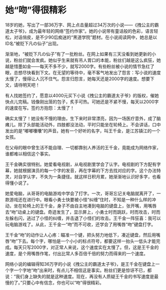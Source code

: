 # 她“吻”得很精彩

18岁的她，写出了一部36万字、网上点击量超过34万次的小说——《拽公主的霸道太子爷》，成为最年轻的网络“签约作家”。她的小说带有童话般的色彩，语言轻松，对话俏皮，是不少90后痴迷的“黑道学院”题材。在小说阅读网中，她总是以ID名“被贬下凡の仙子”出现。

渐渐地，“被贬下凡の仙子”有了一批粉丝。在网上如果有三天没看到她更新的小说，粉丝们就会发疯。她似乎生来就有吊人胃口的本能，粉丝们越是这么疯狂，她越是惜墨如金——每天不多不少，就写2000字。有些粉丝被小说的情节急红了眼，总想尽快看到下文。在无望的等待中，毫不客气地发出了怨言：写小说的速度太慢了，慢得让人沉不住气。怨言归怨言，她每天还是2000字的速度。想要下文，请待明天吧！

有人找她签约了，愿意以4000元买下小说《拽公主的霸道太子爷》的版权，催她快点儿完稿。钱像刚出笼的包子，炙手可热。可她还是不紧不慢，每天以2000字的速度在写。签约方抱怨：太慢了！

确实太慢了！她没有不慢的理由，生下来时非常漂亮，因为一场医疗意外，成了脑瘫儿。除了头部能活动外，四肢都没法动，平时只能坐在轮椅上。不会讲话，口中发出的是“嘟嘟囔囔”的声音。她有一个好听的名字，叫王千金，是江苏镇江的一个女孩。

在父母的眼中曾生活不能自理、一切都靠别人养活的王千金，竟能成为网络作家，谁都难以相信这个事实。

王千金确实很特别。她爱看电视剧，从电视剧里学会了认字。电视剧的下方配有字幕，她就根据演员的每一个字的发音，再在字幕的下方去找对应的字。这个办法特灵，对自学认字，不失为一条捷径。就这样日积月累，她渐渐地认识好多字，也看得懂小说了。

她爱电脑，从哥哥的电脑游戏中学会了打字。一次，哥哥忘记关电脑就离开了，一款游戏还在进行中。眼看小勇士快要被小怪“纠缠”住时，不知是一种什么样的冲动，坐在轮椅上的王千金，身子不由自主地凑到电脑的键盘上，张开嘴，用嘴唇去“吻”动桌上的键盘。奇迹发生了，显示屏上，小勇士时而跳跃，时而攻击，时而左躲右闪，逃过了小怪的纠缠，并击退了小怪们的攻击。王千金一阵狂喜：我可以玩电脑游戏了。从此，王千金一“吻”而不可收，还学会了用嘴唇“吻”键盘打字。

王千金“吻”的动作让人心疼：瞄准一个键，把头努力地低下，凑近键盘，然后用嘴唇“吻”下去。每个字，哪怕是一个小小的标点符号，都要这样一抬头一低头才能完成。每天只写2000字，对正常人来说，这个速度实在太慢了。但，这是王千金的速度，是个用嘴唇作笔，付出比常人多百倍千倍的努力而得来的一个速度。

网络小说的编辑得知36万字的小说《拽公主的霸道太子爷》，是王千金在键盘上一个字一个字地“吻”出来时，有点儿不相信这是事实。粉丝们更是惊讶不已，都说：“我们身上缺失的就是这种速度。现在，再没有人质疑王千金的书写速度是最慢的了。”只要心中有信念，你也可以“吻”得很精彩。